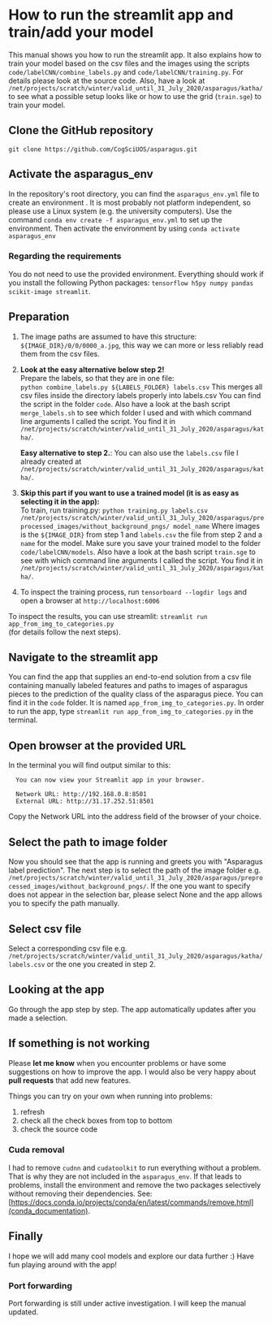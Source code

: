 # How to run the streamlit app and train/add your model

This manual shows you how to run the streamlit app. It also explains how to train your model based on the csv files and the images using the scripts `code/labelCNN/combine_labels.py` and `code/labelCNN/training.py`. For details please look at the source code. Also, have a look at `/net/projects/scratch/winter/valid_until_31_July_2020/asparagus/katha/` to see what a possible setup looks like or how to use the grid (`train.sge`) to train your model.


## Clone the GitHub repository

`git clone https://github.com/CogSciUOS/asparagus.git`



## Activate the asparagus_env

In the repository's root directory, you can find the `asparagus_env.yml` file to create an environment . It is most probably not platform independent, so please use a Linux system (e.g. the university computers). Use the command `conda env create -f asparagus_env.yml` to set up the environment. Then activate the environment by using `conda activate asparagus_env`


### Regarding the requirements

You do not need to use the provided environment. Everything should work if you install the following Python packages: `tensorflow h5py numpy pandas scikit-image streamlit`.


## Preparation

1. The image paths are assumed to have this structure:
   `${IMAGE_DIR}/0/0/0000_a.jpg`, this way we can more or less reliably read
   them from the csv files.


2. **Look at the easy alternative below step 2!**<br/>
   Prepare the labels, so that they are in one file:  
   `python combine_labels.py ${LABELS_FOLDER} labels.csv`
   This merges all csv files inside the directory labels properly into labels.csv
   You can find the script in the folder `code`. Also have a look at the bash script `merge_labels.sh` to see which folder I used and with which command line arguments I called the script. You find it in `/net/projects/scratch/winter/valid_until_31_July_2020/asparagus/katha/`.

   **Easy alternative to step 2.**:  You can also use the `labels.csv` file I already created at `/net/projects/scratch/winter/valid_until_31_July_2020/asparagus/katha/`.  

3. **Skip this part if you want to use a trained model (it is as easy as selecting it in the app):**<br/> 
   To train, run training.py:
   `python training.py labels.csv /net/projects/scratch/winter/valid_until_31_July_2020/asparagus/preprocessed_images/without_background_pngs/ model_name`
   Where images is the `${IMAGE_DIR}` from step 1 and `labels.csv` the file from step 2 and a `name` for the model.
   Make sure you save your trained model to the folder `code/labelCNN/models`. Also have a look at the bash script `train.sge` to see with which command line arguments I called the script. You find it in `/net/projects/scratch/winter/valid_until_31_July_2020/asparagus/katha/`.

4. To inspect the training process, run
   `tensorboard --logdir logs`
   and open a browser at `http://localhost:6006`


To inspect the results, you can use streamlit: `streamlit run app_from_img_to_categories.py`  
(for details follow the next steps).


## Navigate to the streamlit app

You can find the app that supplies an end-to-end solution from a csv file containing manually labeled features and paths to images of asparagus pieces to the prediction of the quality class of the asparagus piece. You can find it in the `code` folder. It is named `app_from_img_to_categories.py`.
In order to run the app, type `streamlit run app_from_img_to_categories.py` in the terminal.

## Open browser at the provided URL

In the terminal you will find output similar to this:

```
  You can now view your Streamlit app in your browser.

  Network URL: http://192.168.0.8:8501
  External URL: http://31.17.252.51:8501
```
Copy the Network URL into the address field of the browser of your choice.


## Select the path to image folder

Now you should see that the app is running and greets you with "Asparagus label prediction".
The next step is to select the path of the image folder e.g. `/net/projects/scratch/winter/valid_until_31_July_2020/asparagus/preprocessed_images/without_background_pngs/`. If the one you want to specify does not appear in the selection bar, please select None and the app allows you to specify the path manually.

## Select csv file

Select a corresponding csv file e.g. `/net/projects/scratch/winter/valid_until_31_July_2020/asparagus/katha/labels.csv` or the one you created in step 2.


## Looking at the app

Go through the app step by step. The app automatically updates after you made a selection.

## If something is not working

Please **let me know** when you encounter problems or have some suggestions on how to improve the app. I would also be very happy about **pull requests** that add new features.

Things you can try on your own when running into problems:
1. refresh
2. check all the check boxes from top to bottom
3. check the source code

### Cuda removal

I had to remove `cudnn` and `cudatoolkit` to run everything without a problem. That is why they are not included in the `asparagus_env`.
If that leads to problems, install the environment and remove the two packages selectively without removing their dependencies. See: [https://docs.conda.io/projects/conda/en/latest/commands/remove.html](conda_documentation).

## Finally

I hope we will add many cool models and explore our data further :)
Have fun playing around with the app! 


### Port forwarding

Port forwarding is still under active investigation. I will keep the manual updated.